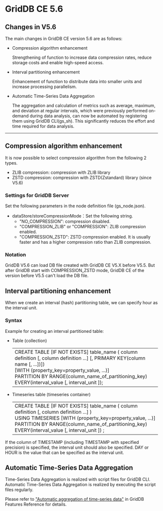 # GridDB CE 5.6

## Changes in V5.6

The main changes in GridDB CE version 5.6 are as follows:

- Compression algorithm enhancement

    Strengthening of function to increase data compression rates, reduce storage costs and enable high-speed access.

- Interval partitioning enhancement

    Enhancement of function to distribute data into smaller units and increase processing parallelism.

- Automatic Time-Series Data Aggregation

    The aggregation and calculation of metrics such as average, maximum, and deviation at regular intervals, which were previously performed on-demand during data analysis, can now be automated by registering them using GridDB CLI(gs_sh). This significantly reduces the effort and time required for data analysis.
    
---

## Compression algorithm enhancement

It is now possible to select compression algorithm from the following 2 types.

- ZLIB compression: compression with ZLIB library
- ZSTD compression: compression with ZSTD(Zstandard) library (since V5.6)

### Settings for GridDB Server

Set the following parameters in the node definition file (gs_node.json).

  * dataStore/storeCompressionMode：Set the following string.
    - "NO_COMPRESSION": compression disabled.
    - "COMPRESSION_ZLIB" or "COMPRESSION": ZLIB compression enabled.
    - "COMPRESSION_ZSTD": ZSTD compression enabled. It is usually faster and has a higher compression ratio than ZLIB compression.

### Notation

GridDB V5.6 can load DB file created with GridDB CE V5.X before V5.5.
But after GridDB start with COMPRESSION_ZSTD mode, GridDB CE of the version before V5.5 can't load the DB file.

## Interval partitioning enhancement

When we create an interval (hash) partitioning table, we can specify hour as the interval unit.

### Syntax

Example for creating an interval partitioned table:

- Table (collection)

  |                                   |
  |-----------------------------------|
  | CREATE TABLE \[IF NOT EXISTS\] table_name ( column definition \[, column definition ...\] \[, PRIMARY KEY(column name \[, ...\])\])<br>\[WITH (property_key=property_value, ...)\]<br>PARTITION BY RANGE(column_name_of_partitioning_key) EVERY(interval_value \[, interval_unit \]); |

- Timeseries table (timeseries container)

  |                                   |
  |-----------------------------------|
  | CREATE TABLE \[IF NOT EXISTS\] table_name ( column definition \[, column definition ...\] )<br>USING TIMESERIES \[WITH (property_key=property_value, ...)\]<br>PARTITION BY RANGE(column_name_of_partitioning_key) EVERY(interval_value \[, interval_unit \]) ; |

If the column of TIMESTAMP (including TIMESTAMP with specified precision) is specified, the interval unit should also be specified. DAY or HOUR is the value that can be specified as the interval unit.

## Automatic Time-Series Data Aggregation

Time-Series Data Aggregation is realized with script files for GridDB CLI.
Automatic Time-Series Data Aggregation is realized by executing the script files regularly.

Please refer to ["Automatic aggregation of time-series data"](https://github.com/griddb/docs-en/blob/master/manuals/GridDB_FeaturesReference.md#automatic-aggregation-of-time-series-data) in GridDB Features Reference for details.
